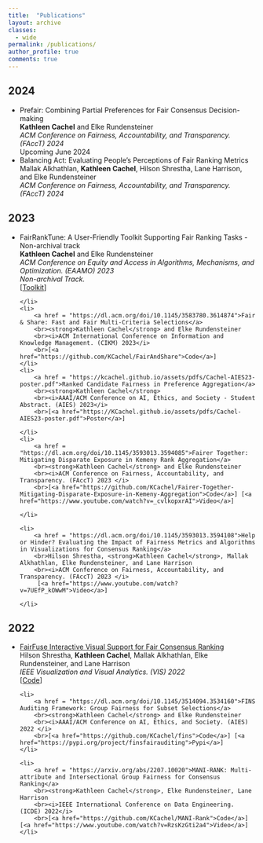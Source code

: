 ```yaml
---
title:  "Publications"
layout: archive 
classes: 
  - wide
permalink: /publications/
author_profile: true
comments: true
---
```

<h2>2024</h2>

<ul>
	<li>
		Prefair: Combining Partial Preferences for Fair Consensus Decision-making</a>
		<br><strong>Kathleen Cachel</strong> and Elke Rundensteiner
		<br><i>ACM Conference on Fairness, Accountability, and Transparency. (FAccT) 2024 </i>	
  		<br> Upcoming June 2024	
	</li>
	<li>
		Balancing Act: Evaluating People’s Perceptions of Fair Ranking Metrics
		<br>Mallak Alkhathlan, <strong>Kathleen Cachel</strong>, Hilson Shrestha, Lane Harrison, and Elke Rundensteiner
		<br><i>ACM Conference on Fairness, Accountability, and Transparency. (FAccT) 2024 </i>			
	</li>


</ul>
<h2>2023</h2>

<ul>
	<li>
		FairRankTune: A User-Friendly Toolkit Supporting Fair Ranking Tasks  - Non-archival track
		<br><strong>Kathleen Cachel</strong> and Elke Rundensteiner
		<br><i>ACM Conference on Equity and Access in Algorithms, Mechanisms, and Optimization. (EAAMO) 2023</i>
  		<br><i>Non-archival Track.</i> <br>[<a href="https://kcachel.github.io/fairranktune/">Toolkit</a>]
  			
		
	</li>
	<li>
		<a href = "https://dl.acm.org/doi/10.1145/3583780.3614874">Fair & Share: Fast and Fair Multi-Criteria Selections</a>
		<br><strong>Kathleen Cachel</strong> and Elke Rundensteiner
		<br><i>ACM International Conference on Information and Knowledge Management. (CIKM) 2023</i>
  		<br>[<a href="https://github.com/KCachel/FairAndShare">Code</a>] 	
	</li>
	<li>
		<a href = "https://kcachel.github.io/assets/pdfs/Cachel-AIES23-poster.pdf">Ranked Candidate Fairness in Preference Aggregation</a>
		<br><strong>Kathleen Cachel</strong> 
		<br><i>AAAI/ACM Conference on AI, Ethics, and Society - Student Abstract. (AIES) 2023</i>
  		<br>[<a href="https://KCachel.github.io/assets/pdfs/Cachel-AIES23-poster.pdf">Poster</a>]	
		
	</li>
	<li>
		<a href = "https://dl.acm.org/doi/10.1145/3593013.3594085">Fairer Together: Mitigating Disparate Exposure in Kemeny Rank Aggregation</a>
		<br><strong>Kathleen Cachel</strong> and Elke Rundensteiner
		<br><i>ACM Conference on Fairness, Accountability, and Transparency. (FAccT) 2023 </i>
  		<br>[<a href="https://github.com/KCachel/Fairer-Together-Mitigating-Disparate-Exposure-in-Kemeny-Aggregation">Code</a>] [<a href="https://www.youtube.com/watch?v=_cvlkopxrAI">Video</a>]
		
	</li>

	<li>
		<a href = "https://dl.acm.org/doi/10.1145/3593013.3594108">Help or Hinder? Evaluating the Impact of Fairness Metrics and Algorithms in Visualizations for Consensus Ranking</a>
		<br>Hilson Shrestha, <strong>Kathleen Cachel</strong>, Mallak Alkhathlan, Elke Rundensteiner, and Lane Harrison
		<br><i>ACM Conference on Fairness, Accountability, and Transparency. (FAccT) 2023 </i>
  		 [<a href="https://www.youtube.com/watch?v=7UEfP_kOWwM">Video</a>]	
		
	</li>


</ul>

<h2>2022</h2>

<ul>
	<li>
		<a href = "https://arxiv.org/abs/2207.07765">FairFuse Interactive Visual Support for Fair Consensus Ranking</a>
		<br>Hilson Shrestha, <strong>Kathleen Cachel</strong>, Mallak Alkhathlan, Elke Rundensteiner, and Lane Harrison
		<br><i>IEEE Visualization and Visual Analytics. (VIS) 2022</i>
		<br>[<a href="https://osf.io/hd639/">Code</a>] 
	</li>

	<li>
		<a href = "https://dl.acm.org/doi/10.1145/3514094.3534160">FINS Auditing Framework: Group Fairness for Subset Selections</a>
		<br><strong>Kathleen Cachel</strong> and Elke Rundensteiner
		<br><i>AAAI/ACM Conference on AI, Ethics, and Society. (AIES) 2022 </i>
		<br>[<a href="https://github.com/KCachel/fins">Code</a>] [<a href="https://pypi.org/project/finsfairauditing">Pypi</a>]
	</li>

	<li>
		<a href = "https://arxiv.org/abs/2207.10020">MANI-RANK: Multi-attribute and Intersectional Group Fairness for Consensus Ranking</a>
		<br><strong>Kathleen Cachel</strong>, Elke Rundensteiner, Lane Harrison
		<br><i>IEEE International Conference on Data Engineering. (ICDE) 2022</i>
		<br>[<a href="https://github.com/KCachel/MANI-Rank">Code</a>] [<a href="https://www.youtube.com/watch?v=RzsKzGti2a4">Video</a>]
	</li>
</ul>


<!-- 
<h1>Other Projects</h1>
<ul>
	<li>
		<a href = "">Using ....s</a>
		<br>I advised a summer. 
		<br><i>Conf, 2022</i>. 
		<br><strong> Prize</strong>
	</li>
</ul>
-->
